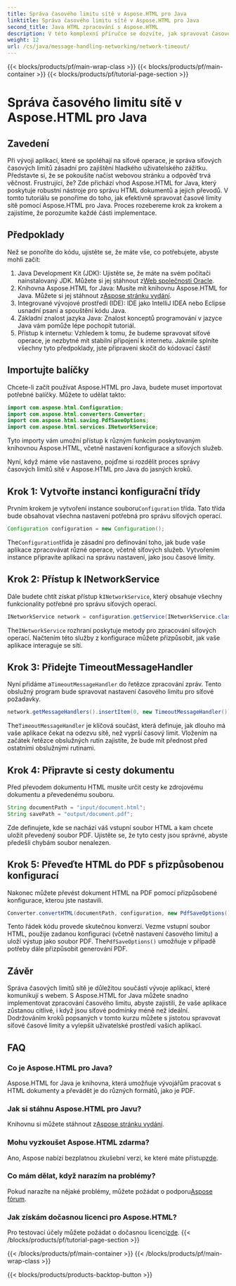 ```yaml
---
title: Správa časového limitu sítě v Aspose.HTML pro Java
linktitle: Správa časového limitu sítě v Aspose.HTML pro Java
second_title: Java HTML zpracování s Aspose.HTML
description: V této komplexní příručce se dozvíte, jak spravovat časové limity sítě pomocí Aspose.HTML for Java. Zajistěte hladké uživatelské prostředí s efektivním zpracováním časového limitu.
weight: 12
url: /cs/java/message-handling-networking/network-timeout/
---
```


{{< blocks/products/pf/main-wrap-class >}}
{{< blocks/products/pf/main-container >}}
{{< blocks/products/pf/tutorial-page-section >}}

# Správa časového limitu sítě v Aspose.HTML pro Java

## Zavedení
Při vývoji aplikací, které se spoléhají na síťové operace, je správa síťových časových limitů zásadní pro zajištění hladkého uživatelského zážitku. Představte si, že se pokoušíte načíst webovou stránku a odpověď trvá věčnost. Frustrující, že? Zde přichází vhod Aspose.HTML for Java, který poskytuje robustní nástroje pro správu HTML dokumentů a jejich převodů. V tomto tutoriálu se ponoříme do toho, jak efektivně spravovat časové limity sítě pomocí Aspose.HTML pro Java. Proces rozebereme krok za krokem a zajistíme, že porozumíte každé části implementace.
## Předpoklady
Než se ponoříte do kódu, ujistěte se, že máte vše, co potřebujete, abyste mohli začít:
1.  Java Development Kit (JDK): Ujistěte se, že máte na svém počítači nainstalovaný JDK. Můžete si jej stáhnout z[Web společnosti Oracle](https://www.oracle.com/java/technologies/javase-jdk11-downloads.html).
2.  Knihovna Aspose.HTML for Java: Musíte mít knihovnu Aspose.HTML for Java. Můžete si jej stáhnout z[Aspose stránku vydání](https://releases.aspose.com/html/java/).
3. Integrované vývojové prostředí (IDE): IDE jako IntelliJ IDEA nebo Eclipse usnadní psaní a spouštění kódu Java.
4. Základní znalost jazyka Java: Znalost konceptů programování v jazyce Java vám pomůže lépe pochopit tutoriál.
5. Přístup k internetu: Vzhledem k tomu, že budeme spravovat síťové operace, je nezbytné mít stabilní připojení k internetu.
Jakmile splníte všechny tyto předpoklady, jste připraveni skočit do kódovací části!
## Importujte balíčky
Chcete-li začít používat Aspose.HTML pro Java, budete muset importovat potřebné balíčky. Můžete to udělat takto:
```java
import com.aspose.html.Configuration;
import com.aspose.html.converters.Converter;
import com.aspose.html.saving.PdfSaveOptions;
import com.aspose.html.services.INetworkService;
```
Tyto importy vám umožní přístup k různým funkcím poskytovaným knihovnou Aspose.HTML, včetně nastavení konfigurace a síťových služeb.

Nyní, když máme vše nastaveno, pojďme si rozdělit proces správy časových limitů sítě v Aspose.HTML pro Java do jasných kroků.
## Krok 1: Vytvořte instanci konfigurační třídy
 Prvním krokem je vytvoření instance souboru`Configuration` třída. Tato třída bude obsahovat všechna nastavení potřebná pro správu síťových operací.
```java
Configuration configuration = new Configuration();
```
 The`Configuration`třída je zásadní pro definování toho, jak bude vaše aplikace zpracovávat různé operace, včetně síťových služeb. Vytvořením instance připravíte aplikaci na správu nastavení, jako jsou časové limity.
## Krok 2: Přístup k INetworkService
 Dále budete chtít získat přístup k`INetworkService`, který obsahuje všechny funkcionality potřebné pro správu síťových operací.
```java
INetworkService network = configuration.getService(INetworkService.class);
```
 The`INetworkService` rozhraní poskytuje metody pro zpracování síťových operací. Načtením této služby z konfigurace můžete přizpůsobit, jak vaše aplikace interaguje se sítí.
## Krok 3: Přidejte TimeoutMessageHandler
 Nyní přidáme a`TimeoutMessageHandler` do řetězce zpracování zpráv. Tento obslužný program bude spravovat nastavení časového limitu pro síťové požadavky.
```java
network.getMessageHandlers().insertItem(0, new TimeoutMessageHandler());
```
 The`TimeoutMessageHandler` je klíčová součást, která definuje, jak dlouho má vaše aplikace čekat na odezvu sítě, než vyprší časový limit. Vložením na začátek řetězce obslužných rutin zajistíte, že bude mít přednost před ostatními obslužnými rutinami.
## Krok 4: Připravte si cesty dokumentu
Před převodem dokumentu HTML musíte určit cesty ke zdrojovému dokumentu a převedenému souboru.
```java
String documentPath = "input/document.html";
String savePath = "output/document.pdf";
```
Zde definujete, kde se nachází váš vstupní soubor HTML a kam chcete uložit převedený soubor PDF. Ujistěte se, že tyto cesty jsou správné, abyste předešli chybám soubor nenalezen.
## Krok 5: Převeďte HTML do PDF s přizpůsobenou konfigurací
Nakonec můžete převést dokument HTML na PDF pomocí přizpůsobené konfigurace, kterou jste nastavili.
```java
Converter.convertHTML(documentPath, configuration, new PdfSaveOptions(), savePath);
```
 Tento řádek kódu provede skutečnou konverzi. Vezme vstupní soubor HTML, použije zadanou konfiguraci (včetně nastavení časového limitu) a uloží výstup jako soubor PDF. The`PdfSaveOptions()` umožňuje v případě potřeby dále přizpůsobit generování PDF.
## Závěr
Správa časových limitů sítě je důležitou součástí vývoje aplikací, které komunikují s webem. S Aspose.HTML for Java můžete snadno implementovat zpracování časového limitu, abyste zajistili, že vaše aplikace zůstanou citlivé, i když jsou síťové podmínky méně než ideální. Dodržováním kroků popsaných v tomto kurzu můžete s jistotou spravovat síťové časové limity a vylepšit uživatelské prostředí vašich aplikací.
## FAQ
### Co je Aspose.HTML pro Java?
Aspose.HTML for Java je knihovna, která umožňuje vývojářům pracovat s HTML dokumenty a převádět je do různých formátů, jako je PDF.
### Jak si stáhnu Aspose.HTML pro Javu?
 Knihovnu si můžete stáhnout z[Aspose stránku vydání](https://releases.aspose.com/html/java/).
### Mohu vyzkoušet Aspose.HTML zdarma?
 Ano, Aspose nabízí bezplatnou zkušební verzi, ke které máte přístup[zde](https://releases.aspose.com/).
### Co mám dělat, když narazím na problémy?
 Pokud narazíte na nějaké problémy, můžete požádat o podporu[Aspose fórum](https://forum.aspose.com/c/html/29).
### Jak získám dočasnou licenci pro Aspose.HTML?
 Pro testovací účely můžete požádat o dočasnou licenci[zde](https://purchase.aspose.com/temporary-license/).
{{< /blocks/products/pf/tutorial-page-section >}}

{{< /blocks/products/pf/main-container >}}
{{< /blocks/products/pf/main-wrap-class >}}

{{< blocks/products/products-backtop-button >}}
